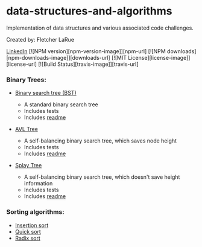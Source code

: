 # data-structures-and-algorithms
Implementation of data structures and various associated code challenges.

Created by: Fletcher LaRue

[LinkedIn](https://www.linkedin.com/in/fletcher-larue/)
[![NPM version][npm-version-image]][npm-url] [![NPM downloads][npm-downloads-image]][downloads-url] [![MIT License][license-image]][license-url] [![Build Status][travis-image]][travis-url]

### Binary Trees:

- [Binary search tree (BST)](https://github.com/asdFletcher/data-structures-and-algorithms/tree/master/src/data-structures/binary-search-tree)
  - A standard binary search tree
  - Includes tests
  - Includes [readme](https://github.com/asdFletcher/data-structures-and-algorithms/tree/master/src/data-structures/binary-search-tree)
  
- [AVL Tree](https://github.com/asdFletcher/data-structures-and-algorithms/tree/master/src/data-structures/avl-tree)
  - A self-balancing binary search tree, which saves node height
  - Includes tests
  - Includes [readme](https://github.com/asdFletcher/data-structures-and-algorithms/tree/master/src/data-structures/avl-tree)
  
- [Splay Tree](https://github.com/asdFletcher/data-structures-and-algorithms/tree/master/src/data-structures/splay-tree)
  - A self-balancing binary search tree, which doesn't save height information
  - Includes tests
  - Includes [readme](https://github.com/asdFletcher/data-structures-and-algorithms/tree/master/src/data-structures/splay-tree)

### Sorting algorithms:
- [Insertion sort](https://github.com/asdFletcher/data-structures-and-algorithms/tree/master/src/code-challenges/insertionSort)
- [Quick sort](https://github.com/asdFletcher/data-structures-and-algorithms/tree/master/src/code-challenges/quickSort)
- [Radix sort](https://github.com/asdFletcher/data-structures-and-algorithms/tree/master/src/code-challenges/radixSort)



